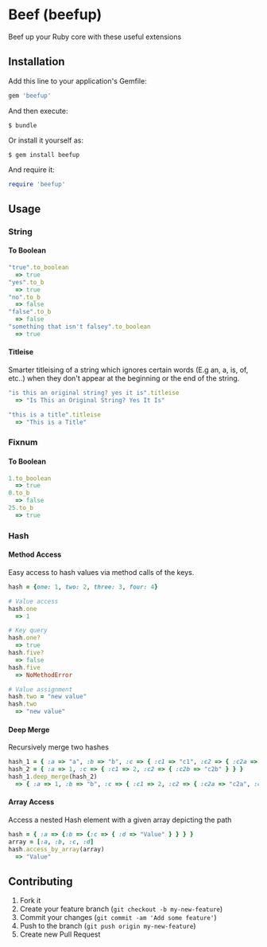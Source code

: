 # Beef (beefup)

Beef up your Ruby core with these useful extensions

## Installation

Add this line to your application's Gemfile:

  ```ruby
  gem 'beefup'
  ```

And then execute:

    $ bundle

Or install it yourself as:

    $ gem install beefup

And require it:
    
  ```ruby
  require 'beefup'
  ```

## Usage

### String

#### To Boolean

  ```ruby
  "true".to_boolean
    => true
  "yes".to_b
    => true
  "no".to_b
    => false
  "false".to_b
    => false
  "something that isn't falsey".to_boolean
    => true
  ```

#### Titleise

Smarter titleising of a string which ignores certain words (E.g an, a, is, of, etc..) when they don't appear at the beginning or the end of the string.

  ```ruby
  "is this an original string? yes it is".titleise
    => "Is This an Original String? Yes It Is"

  "this is a title".titleise
    => "This is a Title"
  ```

### Fixnum

#### To Boolean

  ```ruby
  1.to_boolean
    => true
  0.to_b
    => false
  25.to_b
    => true
  ```

### Hash

#### Method Access

Easy access to hash values via method calls of the keys.

  ```ruby
  hash = {one: 1, two: 2, three: 3, four: 4}

  # Value access
  hash.one
    => 1

  # Key query
  hash.one?
    => true
  hash.five?
    => false
  hash.five
    => NoMethodError

  # Value assignment
  hash.two = "new value"
  hash.two
    => "new value"
  ```

#### Deep Merge

Recursively merge two hashes

  ```ruby
  hash_1 = { :a => "a", :b => "b", :c => { :c1 => "c1", :c2 => { :c2a => "c2a" } } }
  hash_2 = { :a => 1, :c => { :c1 => 2, :c2 => { :c2b => "c2b" } } }
  hash_1.deep_merge(hash_2) 
    => { :a => 1, :b => "b", :c => { :c1 => 2, :c2 => { :c2a => "c2a", :c2b => "c2b" } } }
  ```

#### Array Access

Access a nested Hash element with a given array depicting the path

  ```ruby
  hash = { :a => {:b => {:c => { :d => "Value" } } } }
  array = [:a, :b, :c, :d]
  hash.access_by_array(array)
    => "Value"
  ```

## Contributing

1. Fork it
2. Create your feature branch (`git checkout -b my-new-feature`)
3. Commit your changes (`git commit -am 'Add some feature'`)
4. Push to the branch (`git push origin my-new-feature`)
5. Create new Pull Request
